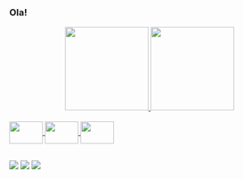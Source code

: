 ### Ola!

<div align="center">
  <a href="https://github.com/marcomf">
  <img height="150em" src="https://github-readme-stats.vercel.app/api?username=marcomf&show_icons=true&theme=dark&include_all_commits=true&count_private=true"/>
  <img height="150em" src="https://github-readme-stats.vercel.app/api/top-langs/?username=marcomf&layout=compact&langs_count=7&theme=dark"/>
</div>
  <div style="display: inline_block"><br>
  <link rel="stylesheet" href="https://cdn.jsdelivr.net/gh/devicons/devicon@v2.15.1/devicon.min.css">
  <img src="https://cdn.jsdelivr.net/gh/devicons/devicon/icons/c/c-original.svg" /
  <img align="center" height="40" width="60"
  <link rel="stylesheet" href="https://cdn.jsdelivr.net/gh/devicons/devicon@v2.15.1/devicon.min.css"> 
  <img src="https://cdn.jsdelivr.net/gh/devicons/devicon/icons/cplusplus/cplusplus-original.svg" /       
  <img align="center" height="40" width="60" 
  <link rel="stylesheet" href="https://cdn.jsdelivr.net/gh/devicons/devicon@v2.15.1/devicon.min.css">
  <img src="https://cdn.jsdelivr.net/gh/devicons/devicon/icons/java/java-original.svg" /
  <img align="center" height="40" width="60"
</div>
  
##
 
<div> 
  <a href="https://instagram.com/marcomdf_" target="_blank"><img src="https://img.shields.io/badge/-Instagram-%23E4405F?style=for-the-badge&logo=instagram&logoColor=white" target="_blank"></a>
 <a href="https://discord.com/channels/@me" target="_blank"><img src="https://img.shields.io/badge/Discord-7289DA?style=for-the-badge&logo=discord&logoColor=white" target="_blank"></a> 
  <a href = "mailto:marco.mdf17@gmail.com"><img src="https://img.shields.io/badge/-Gmail-%23333?style=for-the-badge&logo=gmail&logoColor=white" target="_blank"></a>
</div>
